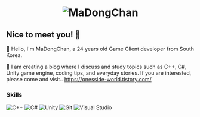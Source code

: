 <h1 align="center">
  <img src="https://user-images.githubusercontent.com/63357336/229419207-c0bcba2d-048e-48e8-8ca9-e970014b9e36.png" alt="MaDongChan" />
</h1>

## Nice to meet you! 👋
👋 Hello, I'm MaDongChan, a 24 years old Game Client developer from South Korea.

🚀 I am creating a blog where I discuss and study topics such as C++, C#, Unity game engine, coding tips, and everyday stories. If you are interested, please come and visit..
https://onesside-world.tistory.com/

### Skills

![C++](https://img.shields.io/badge/C++-00599C?style=for-the-badge&logo=C++&logoColor=white)
![C#](https://img.shields.io/badge/-C%23-green?style=for-the-badge&logo=-C%23&logoColor=white)
![Unity](https://img.shields.io/badge/Unity-000000?style=for-the-badge&logo=unity&logoColor=white)
![Git](https://img.shields.io/badge/Git-F05032?style=for-the-badge&logo=git&logoColor=white)
![Visual Studio](https://img.shields.io/badge/Visual%20Studio-5C2D91?style=for-the-badge&logo=visual-studio&logoColor=white)

<!--
**madongchan/madongchan** is a ✨ _special_ ✨ repository because its `README.md` (this file) appears on your GitHub profile.

Here are some ideas to get you started:

- 🔭 I’m currently working on ...
- 🌱 I’m currently learning ...
- 👯 I’m looking to collaborate on ...
- 🤔 I’m looking for help with ...
- 💬 Ask me about ...
- 📫 How to reach me: ...
- 😄 Pronouns: ...
- ⚡ Fun fact: ...
-->
